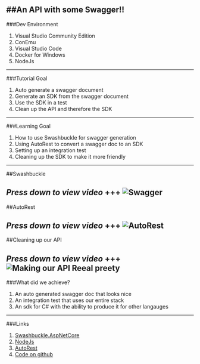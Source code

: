 ##An API with some Swagger!!
---
###Dev Environment


1. Visual Studio Community Edition
1. ConEmu
1. Visual Studio Code
1. Docker for Windows
1. NodeJs
---
###Tutorial Goal


1. Auto generate a swagger document
1. Generate an SDK from the swagger document
1. Use the SDK in a test
1. Clean up the API and therefore the SDK 
---
###Learning Goal


1. How to use Swashbuckle for swagger generation
1. Using AutoRest to convert a swagger doc to an SDK
1. Setting up an integration test
1. Cleaning up the SDK to make it more friendly
---
##Swashbuckle


*Press down to view video*
+++
![Swagger](https://www.youtube.com/embed/qzlIx5zwljA)
---
##AutoRest

*Press down to view video*
+++
![AutoRest](https://www.youtube.com/embed/EIDeiRe2p0w)
---
##Cleaning up our API


*Press down to view video*
+++
![Making our API Reeal preety](https://www.youtube.com/embed/duHOh0jqM6o)
---
###What did we achieve?


1. An auto generated swagger doc that looks nice
1. An integration test that uses our entire stack
1. An sdk for C# with the ability to produce it for other langauges
---
###Links


1. [Swashbuckle.AspNetCore](https://github.com/domaindrivendev/Swashbuckle.AspNetCore)
1. [NodeJs](https://nodejs.org/)
1. [AutoRest](https://github.com/Azure/autorest)
1. [Code on github](https://github.com/Drawaes/CodePersuit/tree/Tutorial3)
